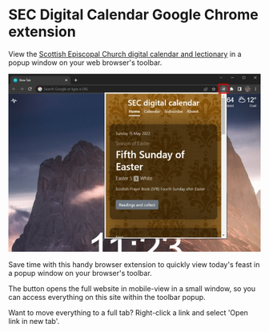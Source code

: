 # SEC Digital Calendar Google Chrome extension

View the [Scottish Episcopal Church digital calendar and lectionary](https://www.seccalendar.org.uk/) in a popup window on your web browser's toolbar.

![screenshot](screenshot.jpg)

Save time with this handy browser extension to quickly view today's feast in a popup window on your browser's toolbar.

The button opens the full website in mobile-view in a small window, so you can access everything on this site within the toolbar popup.

Want to move everything to a full tab? Right-click a link and select 'Open link in new tab'.
